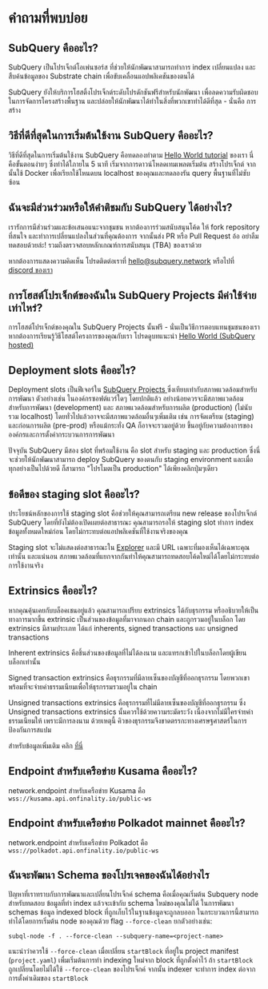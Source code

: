 # คำถามที่พบบ่อย

## SubQuery คืออะไร?

SubQuery เป็นโปรเจ็กต์โอเพ่นซอร์ส ที่ช่วยให้นักพัฒนาสามารถทำการ index เปลี่ยนแปลง และสืบค้นข้อมูลของ Substrate chain เพื่อขับเคลื่อนแอปพลิเคชันของตนได้

SubQuery ยังให้บริการโฮสติ้งโปรเจ็กต์ระดับโปรดักชันฟรีสำหรับนักพัฒนา เพื่อลดความรับผิดชอบในการจัดการโครงสร้างพื้นฐาน และปล่อยให้นักพัฒนาได้ทำในสิ่งที่พวกเขาทำได้ดีที่สุด - นั่นคือ การสร้าง

## วิธีที่ดีที่สุดในการเริ่มต้นใช้งาน SubQuery คืออะไร?

วิธีที่ดีที่สุดในการเริ่มต้นใช้งาน SubQuery คือทดลองทำตาม [Hello World tutorial](../quickstart/helloworld-localhost.md) ของเรา นี่คือขั้นตอนง่ายๆ ซึ่งทำได้ใภายใน 5 นาที เริ่มจากการดาวน์โหลดเทมเพลตเริ่มต้น สร้างโปรเจ็กต์ จากนั้นใช้ Docker เพื่อเรียกใช้โหนดบน localhost ของคุณและทดลองรัน query พื้นฐานที่ไม่ซับซ้อน

## ฉันจะมีส่วนร่วมหรือให้คำติชมกับ SubQuery ได้อย่างไร?

เรารักการมีส่วนร่วมและข้อเสนอแนะจากชุมชน หากต้องการร่วมสนับสนุนโค้ด ให้ fork repository ที่สนใจ และทำการเปลี่ยนแปลงในส่วนที่คุณต้องการ จากนั้นส่ง PR หรือ Pull Request อ้อ อย่าลืมทดสอบด้วยล่ะ! รวมถึงตรวจสอบหลักเกณฑ์การสนับสนุน (TBA) ของเราด้วย

หากต้องการแสดงความคิดเห็น โปรดติดต่อเราที่ hello@subquery.network หรือไปที่ [discord ของเรา](https://discord.com/invite/78zg8aBSMG)

## การโฮสต์โปรเจ็กต์ของฉันใน SubQuery Projects มีค่าใช้จ่ายเท่าไหร่?

การโฮสต์โปรเจ็กต์ของคุณใน SubQuery Projects นั้นฟรี - นั่นเป็นวิธีการตอบแทนชุมชนของเรา หากต้องการเรียนรู้วิธีโฮสต์โครงการของคุณกับเรา โปรดดูบทแนะนำ [Hello World (SubQuery hosted)](../quickstart/helloworld-hosted.md)

## Deployment slots คืออะไร?

Deployment slots เป็นฟีเจอร์ใน [SubQuery Projects ](https://project.subquery.network) ซึ่งเทียบเท่ากับสภาพแวดล้อมสำหรับการพัฒนา ตัวอย่างเช่น ในองค์กรซอฟต์แวร์ใดๆ โดยปกติแล้ว อย่างน้อยควรจะมีสภาพแวดล้อมสำหรับการพัฒนา (development) และ สภาพแวดล้อมสำหรับการผลิต (production) (ไม่นับรวม localhost) โดยทั่วไปแล้วอาจจะมีสภาพแวดล้อมอื่นๆเพิ่มเติม เช่น การจัดเตรียม (staging) และก่อนการผลิต (pre-prod) หรือแม้กระทั่ง QA ก็อาจจะรวมอยู่ด้วย ขึ้นอยู่กับความต้องการขององค์กรและการตั้งค่ากระบวนการการพัฒนา

ปัจจุบัน SubQuery มีสอง slot ที่พร้อมใช้งาน คือ slot สำหรับ staging และ production ซึ่งนี่จะช่วยให้นักพัฒนาสามารถ deploy SubQuery ของตนกับ staging environment และเมื่อทุกอย่างเป็นไปด้วยดี ก็สามารถ "โปรโมตเป็น production" ได้เพียงคลิกปุ่มๆเดียว

## ข้อดีของ staging slot คืออะไร?

ประโยชน์หลักของการใช้ staging slot คือช่วยให้คุณสามารถเตรียม new release ของโปรเจ็กต์ SubQuery โดยที่ยังไม่ต้องเปิดเผยต่อสาธารณะ คุณสามารถรอให้ staging slot ทำการ index ข้อมูลทั้งหมดใหม่ก่อน โดยไม่กระทบต่อแอปพลิเคชันที่ใช้งานจริงของคุณ

Staging slot จะไม่แสดงต่อสาธารณะใน [Explorer](https://explorer.subquery.network/) และมี URL เฉพาะที่มองเห็นได้เฉพาะคุณเท่านั้น และแน่นอน สภาพแวดล้อมที่แยกจากกันทำให้คุณสามารถทดสอบโค้ดใหม่ได้โดยไม่กระทบต่อการใช้งานจริง

## Extrinsics คืออะไร?

หากคุณคุ้นเคยกับบล็อคเชนอยู่แล้ว คุณสามารถเปรียบ extrinsics ได้กับธุรกรรม หรืออธิบายให้เป็นทางการมากขึ้น extrinsic เป็นส่วนของข้อมูลที่มาจากนอก chain และถูกรวมอยู่ในบล็อก โดย extrinsics มีสามประเภท ได้แก่ inherents, signed transactions และ unsigned transactions

Inherent extrinsics คือชิ้นส่วนของข้อมูลที่ไม่ได้ลงนาม และแทรกเข้าไปในบล็อกโดยผู้เขียนบล็อกเท่านั้น

Signed transaction extrinsics คือธุรกรรมที่มีลายเซ็นของบัญชีที่ออกธุรกรรม โดยพวกเขาพร้อมที่จะจ่ายค่าธรรมเนียมเพื่อให้ธุรกรรมรวมอยู่ใน chain

Unsigned transactions extrinsics คือธุรกรรมที่ไม่มีลายเซ็นของบัญชีที่ออกธุรกรรม ซึ่ง Unsigned transactions extrinsics นั้นควรใช้ด้วยความระมัดระวัง เนื่องจากไม่มีใครจ่ายค่าธรรมเนียมให้ เพราะมีการลงนาม ด้วยเหตุนี้ คิวของธุรกรรมจึงขาดตรรกะทางเศรษฐศาสตร์ในการป้องกันการสแปม

สำหรับข้อมูลเพิ่มเติม คลิก [ที่นี่](https://substrate.dev/docs/en/knowledgebase/learn-substrate/extrinsics)

## Endpoint สำหรับเครือข่าย Kusama คืออะไร?

network.endpoint สำหรับเครือข่าย Kusama คือ `wss://kusama.api.onfinality.io/public-ws`

## Endpoint สำหรับเครือข่าย Polkadot mainnet คืออะไร?

network.endpoint สำหรับเครือข่าย Polkadot คือ `wss://polkadot.api.onfinality.io/public-ws`

## ฉันจะพัฒนา Schema ของโปรเจคของฉันได้อย่างไร

ปัญหาที่เราทราบกับการพัฒนาและเปลี่ยนโปรเจ็กค์ schema คือเมื่อคุณเริ่มต้น Subquery node สำหรับทดสอบ ข้อมูลที่ทำ index แล้วจะเข้ากับ schema ใหม่ของคุณไม่ได้ ในการพัฒนา schemas ข้อมูล indexed block ที่ถูกเก็บไว้ในฐานข้อมูลจะถูกลบออก ในกระบวนการนี้สามารถทำได้โดยการเริ่มต้น node ของคุณด้วย flag `--force-clean` ยกตัวอย่างเช่น:

```shell
subql-node -f . --force-clean --subquery-name=<project-name>
```

แนะนำว่าควรใช้ `--force-clean` เมื่อเปลี่ยน `startBlock` ที่อยู่ใน project manifest (`project.yaml`) เพื่มเริ่มต้นการทำ indexing ใหม่จาก block ที่ถูกตั้งค่าไว้ ถ้า `startBlock` ถูกเปลี่ยนโดยไม่ได้ใช้ `--force-clean` ของโปรเจ็กค์ จากนั้น indexer จะทำการ index ต่อจากการตั้งค่าเดิมของ `startBlock`